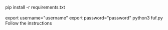 pip install -r requirements.txt<br/><br/>
export username="username"
export password="password"
python3 fuf.py
Follow the instructions